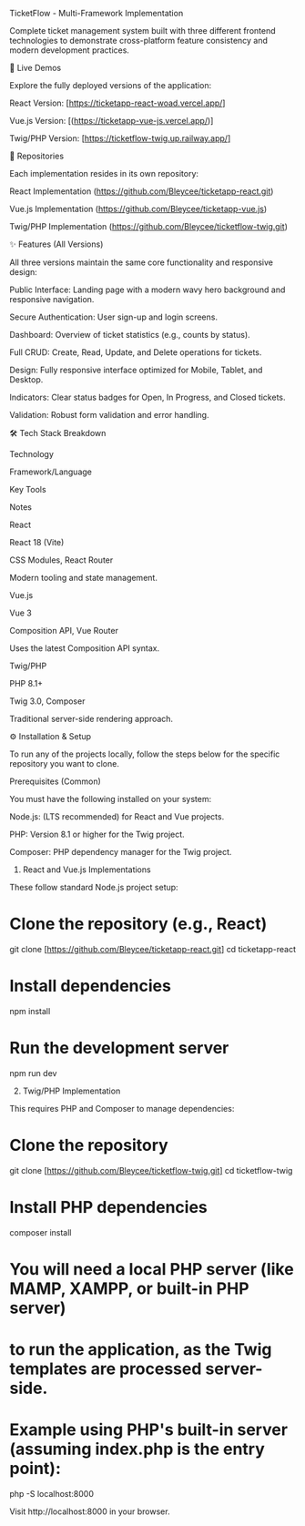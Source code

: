 TicketFlow - Multi-Framework Implementation

Complete ticket management system built with three different frontend technologies to demonstrate cross-platform feature consistency and modern development practices.

🎯 Live Demos

Explore the fully deployed versions of the application:

React Version: [https://ticketapp-react-woad.vercel.app/]

Vue.js Version: [(https://ticketapp-vue-js.vercel.app/)]

Twig/PHP Version: [https://ticketflow-twig.up.railway.app/]

📁 Repositories

Each implementation resides in its own repository:

React Implementation
(https://github.com/Bleycee/ticketapp-react.git)

Vue.js Implementation
(https://github.com/Bleycee/ticketapp-vue.js)

Twig/PHP Implementation
(https://github.com/Bleycee/ticketflow-twig.git)


✨ Features (All Versions)

All three versions maintain the same core functionality and responsive design:

Public Interface: Landing page with a modern wavy hero background and responsive navigation.

Secure Authentication: User sign-up and login screens.

Dashboard: Overview of ticket statistics (e.g., counts by status).

Full CRUD: Create, Read, Update, and Delete operations for tickets.

Design: Fully responsive interface optimized for Mobile, Tablet, and Desktop.

Indicators: Clear status badges for Open, In Progress, and Closed tickets.

Validation: Robust form validation and error handling.

🛠️ Tech Stack Breakdown

Technology

Framework/Language

Key Tools

Notes

React

React 18 (Vite)

CSS Modules, React Router

Modern tooling and state management.

Vue.js

Vue 3

Composition API, Vue Router

Uses the latest Composition API syntax.

Twig/PHP

PHP 8.1+

Twig 3.0, Composer

Traditional server-side rendering approach.

⚙️ Installation & Setup

To run any of the projects locally, follow the steps below for the specific repository you want to clone.

Prerequisites (Common)

You must have the following installed on your system:

Node.js: (LTS recommended) for React and Vue projects.

PHP: Version 8.1 or higher for the Twig project.

Composer: PHP dependency manager for the Twig project.

1. React and Vue.js Implementations

These follow standard Node.js project setup:

# Clone the repository (e.g., React)
git clone [https://github.com/Bleycee/ticketapp-react.git]
cd ticketapp-react

# Install dependencies
npm install

# Run the development server
npm run dev


2. Twig/PHP Implementation

This requires PHP and Composer to manage dependencies:

# Clone the repository
git clone [https://github.com/Bleycee/ticketflow-twig.git]
cd ticketflow-twig

# Install PHP dependencies
composer install

# You will need a local PHP server (like MAMP, XAMPP, or built-in PHP server) 
# to run the application, as the Twig templates are processed server-side.
# Example using PHP's built-in server (assuming index.php is the entry point):
php -S localhost:8000


Visit http://localhost:8000 in your browser.

